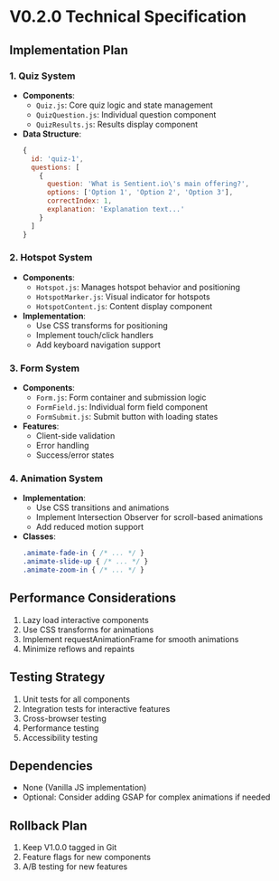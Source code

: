 # V0.2.0 Technical Specification

## Implementation Plan

### 1. Quiz System
- **Components**:
  - `Quiz.js`: Core quiz logic and state management
  - `QuizQuestion.js`: Individual question component
  - `QuizResults.js`: Results display component
- **Data Structure**:
  ```javascript
  {
    id: 'quiz-1',
    questions: [
      {
        question: 'What is Sentient.io\'s main offering?',
        options: ['Option 1', 'Option 2', 'Option 3'],
        correctIndex: 1,
        explanation: 'Explanation text...'
      }
    ]
  }
  ```

### 2. Hotspot System
- **Components**:
  - `Hotspot.js`: Manages hotspot behavior and positioning
  - `HotspotMarker.js`: Visual indicator for hotspots
  - `HotspotContent.js`: Content display component
- **Implementation**:
  - Use CSS transforms for positioning
  - Implement touch/click handlers
  - Add keyboard navigation support

### 3. Form System
- **Components**:
  - `Form.js`: Form container and submission logic
  - `FormField.js`: Individual form field component
  - `FormSubmit.js`: Submit button with loading states
- **Features**:
  - Client-side validation
  - Error handling
  - Success/error states

### 4. Animation System
- **Implementation**:
  - Use CSS transitions and animations
  - Implement Intersection Observer for scroll-based animations
  - Add reduced motion support
- **Classes**:
  ```css
  .animate-fade-in { /* ... */ }
  .animate-slide-up { /* ... */ }
  .animate-zoom-in { /* ... */ }
  ```

## Performance Considerations
1. Lazy load interactive components
2. Use CSS transforms for animations
3. Implement requestAnimationFrame for smooth animations
4. Minimize reflows and repaints

## Testing Strategy
1. Unit tests for all components
2. Integration tests for interactive features
3. Cross-browser testing
4. Performance testing
5. Accessibility testing

## Dependencies
- None (Vanilla JS implementation)
- Optional: Consider adding GSAP for complex animations if needed

## Rollback Plan
1. Keep V1.0.0 tagged in Git
2. Feature flags for new components
3. A/B testing for new features
